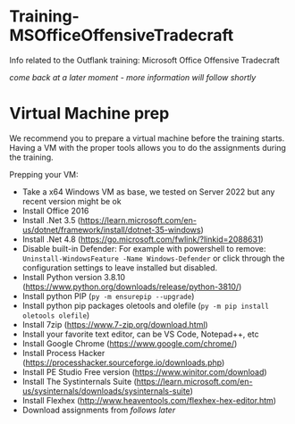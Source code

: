 # Training-MSOfficeOffensiveTradecraft
Info related to the Outflank training: Microsoft Office Offensive Tradecraft

_come back at a later moment - more information will follow shortly_

# Virtual Machine prep
We recommend you to prepare a virtual machine before the training starts. Having a VM with the proper tools allows you to do the assignments during the training.

Prepping your VM:
- Take a x64 Windows VM as base, we tested on Server 2022 but any recent version might be ok
- Install Office 2016
- Install .Net 3.5 (https://learn.microsoft.com/en-us/dotnet/framework/install/dotnet-35-windows)
- Install .Net 4.8 (https://go.microsoft.com/fwlink/?linkid=2088631)
- Disable built-in Defender: For example with powershell to remove: ```Uninstall-WindowsFeature -Name Windows-Defender``` or click through the configuration settings to leave installed but disabled.
- Install Python version 3.8.10 (https://www.python.org/downloads/release/python-3810/) 
- Install python PIP (```py -m ensurepip --upgrade```)
- Install python pip packages oletools and olefile (```py -m pip install oletools olefile```)
- Install 7zip (https://www.7-zip.org/download.html)
- Install your favorite text editor, can be VS Code, Notepad++, etc 
- Install Google Chrome (https://www.google.com/chrome/)
- Install Process Hacker (https://processhacker.sourceforge.io/downloads.php)
- Install PE Studio Free version (https://www.winitor.com/download)
- Install The Systinternals Suite (https://learn.microsoft.com/en-us/sysinternals/downloads/sysinternals-suite)
- Install Flexhex (http://www.heaventools.com/flexhex-hex-editor.htm)
- Download assignments from *follows later*
